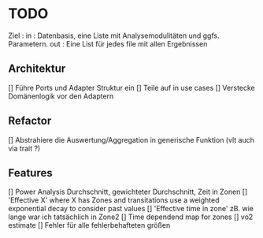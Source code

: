 # TODO 
Ziel : 
    in :  Datenbasis, eine Liste mit Analysemodulitäten und ggfs. Parametern. 
    out : Eine List für jedes file mit allen Ergebnissen

## Architektur

[] Führe Ports und Adapter Struktur ein
[] Teile auf in use cases
[] Verstecke Domänenlogik vor den Adaptern

## Refactor

[] Abstrahiere die Auswertung/Aggregation in generische Funktion (vlt auch via trait ?)

## Features

[] Power Analysis Durchschnitt, gewichteter Durchschnitt, Zeit in Zonen
[] 'Effective X' where X has Zones and transitations use a weighted exponential decay to consider past values
[] 'Effective time in zone' zB. wie lange war ich tatsächlich in Zone2
[] Time dependend map for zones
[] vo2 estimate
[] Fehler für alle fehlerbehafteten größen

